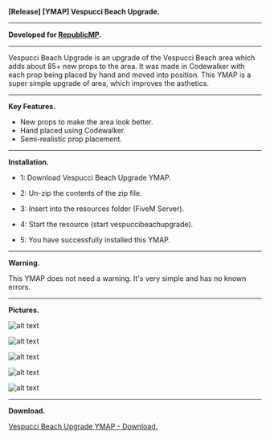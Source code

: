**[Release] [YMAP] Vespucci Beach Upgrade.**

---

**Developed for [RepublicMP](https://forum.cfx.re/t/republicmp-ts3-voip-realistic-economy-lore-friendly-no-lag-texture-loss-immersive-eup-8-1-discord-gg-99krxme/434713).**

---

Vespucci Beach Upgrade is an upgrade of the Vespucci Beach area which adds about 85+ new props to the area. It was made in Codewalker with each prop being placed by hand and moved into position. This YMAP is a super simple upgrade of area, which improves the asthetics.

---

**Key Features.**

* New props to make the area look better.
* Hand placed using Codewalker.
* Semi-realistic prop placement.

---

**Installation.**

* 1: Download Vespucci Beach Upgrade YMAP.

* 2: Un-zip the contents of the zip file.

* 3: Insert into the resources folder (FiveM Server).

* 4: Start the resource (start vespuccibeachupgrade).

* 5: You have successfully installed this YMAP.

---

**Warning.**

This YMAP does not need a warning. It's very simple and has no known errors.

---

**Pictures.**

![alt text](https://forum.cfx.re/uploads/default/original/4X/b/7/2/b720a69aaac81d74cbb65bfc5dfd933ebed832bc.jpeg "1")

![alt text](https://forum.cfx.re/uploads/default/original/4X/1/4/d/14d9dbfffb9b8124e77a4aeb806b27d535ae36fa.jpeg "2")

![alt text](https://forum.cfx.re/uploads/default/original/4X/4/0/e/40ed54e38e61be0f1eb3ebfcf7ab33b566ce5015.jpeg "3")

![alt text](https://forum.cfx.re/uploads/default/original/4X/5/3/1/53116b7748423bdde627a362281d93bdda783d02.jpeg "4")

![alt text](https://forum.cfx.re/uploads/default/original/4X/f/b/1/fb10289d750ec0608cf880a81d9a24bd1d9f012d.jpeg "5")

---

**Download.**

[Vespucci Beach Upgrade YMAP - Download.](https://github.com/Mart475/Vespucci-Beach-Upgrade-YMAP)
